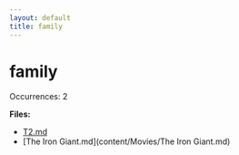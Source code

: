 ```yaml
---
layout: default
title: family
---
```

# family

Occurrences: 2

**Files:**

- [T2.md](content/Movies/T2.md)
- [The Iron Giant.md](content/Movies/The Iron Giant.md)
